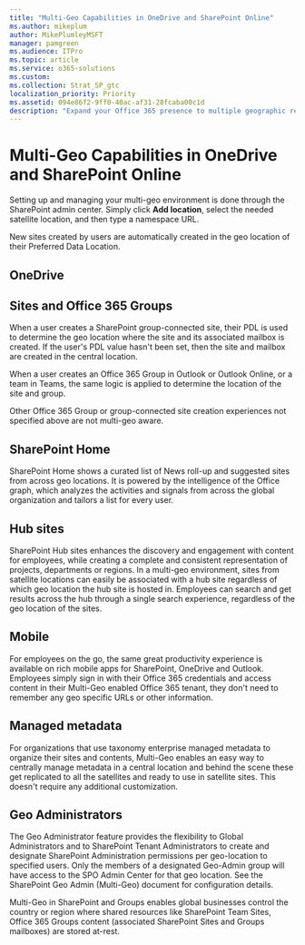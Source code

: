 ```yaml
---
title: "Multi-Geo Capabilities in OneDrive and SharePoint Online"
ms.author: mikeplum
author: MikePlumleyMSFT
manager: pamgreen
ms.audience: ITPro
ms.topic: article
ms.service: o365-solutions
ms.custom: 
ms.collection: Strat_SP_gtc
localization_priority: Priority
ms.assetid: 094e86f2-9ff0-40ac-af31-28fcaba00c1d
description: "Expand your Office 365 presence to multiple geographic regions with multi-geo capabilities in OneDrive and SharePoint Online."
---
```


# Multi-Geo Capabilities in OneDrive and SharePoint Online

Setting up and managing your multi-geo environment is done through the SharePoint admin center. Simply click **Add location**, select the needed satellite location, and then type a namespace URL.

New sites created by users are automatically created in the geo location of their Preferred Data Location.

## OneDrive



## Sites and Office 365 Groups

When a user creates a SharePoint group-connected site, their PDL is used to determine the geo location where the site and its associated mailbox is created. If the user's PDL value hasn't been set, then the site and mailbox are created in the central location.

When a user creates an Office 365 Group in Outlook or Outlook Online, or a team in Teams, the same logic is applied to determine the location of the site and group.

Other Office 365 Group or group-connected site creation experiences not specified above are not multi-geo aware.

## SharePoint Home

SharePoint Home shows a curated list of News roll-up and suggested sites from across geo locations. It is powered by the intelligence of the Office graph, which analyzes the activities and signals from across the global organization and tailors a list for every user.

## Hub sites

SharePoint Hub sites enhances the discovery and engagement with content for employees, while creating a complete and consistent representation of projects, departments or regions. In a multi-geo environment, sites from satellite locations can easily be associated with a hub site regardless of which geo location the hub site is hosted in. Employees can search and get results across the hub through a single search experience, regardless of the geo location of the sites.

## Mobile

For employees on the go, the same great productivity experience is available on rich mobile apps for SharePoint, OneDrive and Outlook. Employees simply sign in with their Office 365 credentials and access content in their Multi-Geo enabled Office 365 tenant, they don't need to remember any geo specific URLs or other information.

 
## Managed metadata

For organizations that use taxonomy enterprise managed metadata to organize their sites and contents, Multi-Geo enables an easy way to centrally manage metadata in a central location and behind the scene these get replicated to all the satellites and ready to use in satellite sites. This doesn't require any additional customization.

## Geo Administrators

The Geo Administrator feature provides the flexibility to Global Administrators and to SharePoint Tenant Administrators to create and designate SharePoint Administration permissions per geo-location to specified users. Only the members of a designated Geo-Admin group will have access to the SPO Admin Center for that geo location. 
See the SharePoint Geo Admin (Multi-Geo) document for configuration details.

Multi-Geo in SharePoint and Groups enables global businesses control the country or region where shared resources like SharePoint Team Sites, Office 365 Groups content (associated SharePoint Sites and Groups mailboxes) are stored at-rest.


